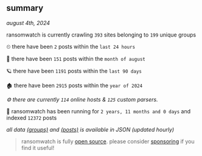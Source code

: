 
## summary
_august 4th, 2024_

ransomwatch is currently crawling `393` sites belonging to `199` unique groups

⏲ there have been `2` posts within the `last 24 hours`

🦈 there have been `151` posts within the `month of august`

🪐 there have been `1191` posts within the `last 90 days`

🏚 there have been `2915` posts within the `year of 2024`

_⚙️ there are currently `114` online hosts & `125` custom parsers._

🦕 ransomwatch has been running for `2 years, 11 months and 0 days` and indexed `12372` posts

_all data  [(groups)](http://ransomwhat.telemetry.ltd/groups) and [(posts)](http://ransomwhat.telemetry.ltd/posts) is available in JSON (updated hourly)_

> ransomwatch is fully [open source](https://github.com/joshhighet/ransomwatch#ransomwatch--). please consider [sponsoring](https://github.com/sponsors/joshhighet) if you find it useful!
